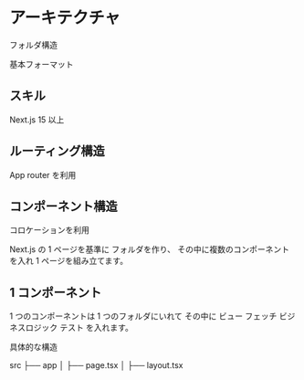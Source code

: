 # アーキテクチャ

フォルダ構造

基本フォーマット

## スキル

Next.js 15 以上

## ルーティング構造

App router を利用

## コンポーネント構造

コロケーションを利用

Next.js の 1 ページを基準に
フォルダを作り、
その中に複数のコンポーネントを入れ 1 ページを組み立てます。

## 1 コンポーネント

1 つのコンポーネントは 1 つのフォルダにいれて
その中に
ビュー
フェッチ
ビジネスロジック
テスト
を入れます。

具体的な構造

src
├── app
│ ├── page.tsx
│ ├── layout.tsx
